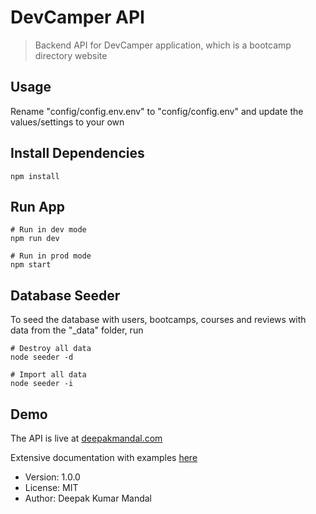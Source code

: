 # DevCamper API

> Backend API for DevCamper application, which is a bootcamp directory website

## Usage

Rename "config/config.env.env" to "config/config.env" and update the values/settings to your own

## Install Dependencies

```
npm install
``` 

## Run App

```
# Run in dev mode
npm run dev

# Run in prod mode
npm start
```

## Database Seeder

To seed the database with users, bootcamps, courses and reviews with data from the "\_data" folder, run

```
# Destroy all data
node seeder -d

# Import all data
node seeder -i
```

## Demo

The API is live at [deepakmandal.com](https://deepakmandal.com)

Extensive documentation with examples [here](https://documenter.getpostman.com/view/16068209/2sA2r81PKx#e22a25d5-4d7e-416e-a04b-b59225ff2595)

- Version: 1.0.0
- License: MIT
- Author: Deepak Kumar Mandal
